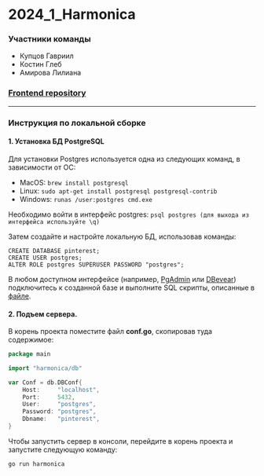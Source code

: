# 2024_1_Harmonica
### Участники команды
* Купцов Гавриил
* Костин Глеб
* Амирова Лилиана
### [Frontend repository](https://github.com/frontend-park-mail-ru/2024_1_Harmonica)
---
### Инструкция по локальной сборке
#### 1. Установка БД PostgreSQL
Для установки Postgres используется одна из следующих команд, в зависимости от ОС: 
* MacOS:
`brew install postgresql`
* Linux:
`sudo apt-get install postgresql postgresql-contrib`
* Windows:
`runas /user:postgres cmd.exe`

Необходимо войти в интерфейс postgres:
`psql postgres (для выхода из интерфейса используйте \q)`

Затем создайте и настройте локальную БД, использовав команды:
```
CREATE DATABASE pinterest;
CREATE USER postgres;
ALTER ROLE postgres SUPERUSER PASSWORD "postgres";
```

В любом доступном интерфейсе (например, [PgAdmin](https://www.pgadmin.org/download/) или [DBevear](https://dbeaver.io/download/)) подключитесь к созданной базе и выполните SQL скрипты, описанные в [файле](../db/migrations/initDB.sql).
#### 2. Подъем сервера.
В корень проекта поместите файл **conf.go**, скопировав туда содержимое: 
```go
package main

import "harmonica/db"

var Conf = db.DBConf{
	Host:     "localhost",
	Port:     5432,
	User:     "postgres",
	Password: "postgres",
	Dbname:   "pinterest",
}
```
Чтобы запустить сервер в консоли, перейдите в корень проекта и запустите следующую команду:

`go run harmonica`
